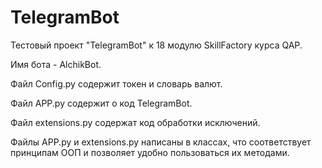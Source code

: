 # TelegramBot
Тестовый проект "TelegramBot" к 18 модулю SkillFactory курса QAP.

Имя бота - AlchikBot.

Файл Config.py содержит токен и словарь валют.

Файл APP.py содержит о код TelegramBot.

Файл extensions.py содержат код обработки исключений.  

Файлы APP.py и extensions.py написаны в классах, что соответствует принципам ООП и позволяет удобно пользоваться их методами.
